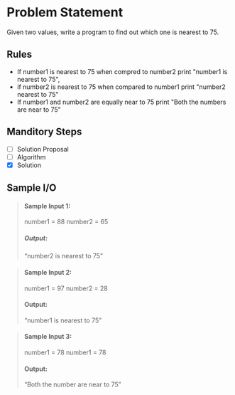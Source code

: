 # Problem Statement   

Given two values, write a program to find out which one is nearest to 75.

## Rules
* If number1 is nearest to 75 when compred to number2 print "number1 is nearest to 75", 
* if number2 is nearest to 75 when compared to number1 print "number2 nearest to 75"
* If number1 and number2 are equally near to 75 print "Both the numbers are near to 75"

## Manditory Steps

- [ ] Solution Proposal
- [ ] Algorithm
- [x] Solution

## Sample I/O

> #### Sample Input 1:
> number1 = 88
> number2 = 65
>
> ##### Output:
> “number2 is nearest to 75”

> #### Sample Input 2:
> number1 = 97
> number2 = 28
>
> #### Output:
> “number1 is nearest to 75”

> #### Sample Input 3:
> number1 = 78
> number1 = 78
>
> #### Output:
> “Both the number are near to 75”
